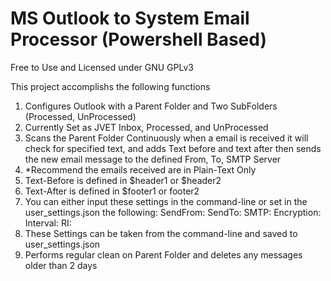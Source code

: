 # MS Outlook to System Email Processor (Powershell Based)
Free to Use and Licensed under GNU GPLv3

This project accomplishs the following functions
1.  Configures Outlook with a Parent Folder and Two SubFolders
    (Processed, UnProcessed)
2. Currently Set as JVET Inbox, Processed, and UnProcessed
3.  Scans the Parent Folder Continuously when a email is received
    it will check for specified text, and adds Text before and
    text after then sends the new email message to the defined
    From, To, SMTP Server
4. *Recommend the emails received are in Plain-Text Only
5. Text-Before is defined in $header1 or $header2
6. Text-After is defined in $footer1 or footer2
7.  You can either input these settings in the command-line or set in
    the user_settings.json the following:
    SendFrom:
    SendTo:
    SMTP:
    Encryption:
    Interval:
    RI:
8. These Settings can be taken from the command-line and saved to
    user_settings.json
9.  Performs regular clean on Parent Folder and deletes any messages
    older than 2 days   
